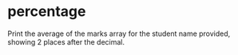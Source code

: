 # percentage
Print the average of the marks array for the student name provided,  showing 2 places after the decimal. 

